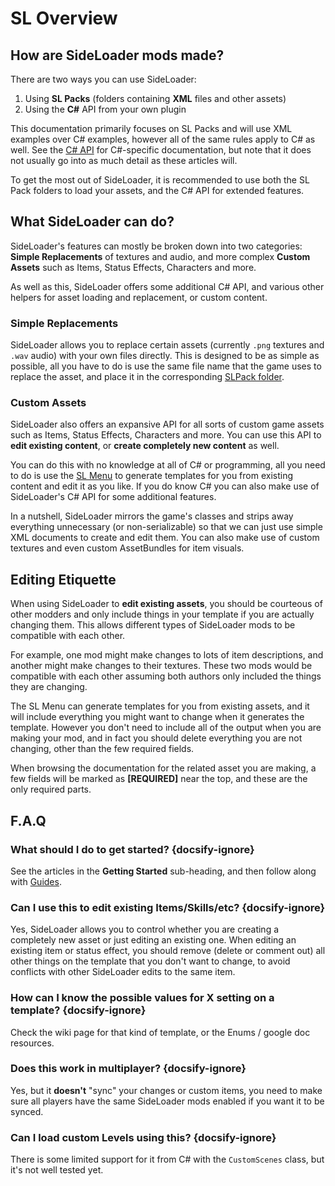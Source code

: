 # SL Overview

## How are SideLoader mods made?
There are two ways you can use SideLoader:
1. Using <b>SL Packs</b> (folders containing <b>XML</b> files and other assets)
2. Using the <b>C#</b> API from your own plugin

This documentation primarily focuses on SL Packs and will use XML examples over C# examples, however all of the same rules apply to C# as well. See the [C# API](https://sinaioutlander.github.io/_docfx/api/SideLoader.html) for C#-specific documentation, but note that it does not usually go into as much detail as these articles will.

To get the most out of SideLoader, it is recommended to use both the SL Pack folders to load your assets, and the C# API for extended features.

## What SideLoader can do?

SideLoader's features can mostly be broken down into two categories: <b>Simple Replacements</b> of textures and audio, and more complex <b>Custom Assets</b> such as Items, Status Effects, Characters and more.

As well as this, SideLoader offers some additional C# API, and various other helpers for asset loading and replacement, or custom content.

### Simple Replacements

SideLoader allows you to replace certain assets (currently `.png` textures and `.wav` audio) with your own files directly. This is designed to be as simple as possible, all you have to do is use the same file name that the game uses to replace the asset, and place it in the corresponding [SLPack folder](GettingStarted/SLPacks). 

### Custom Assets
SideLoader also offers an expansive API for all sorts of custom game assets such as Items, Status Effects, Characters and more. You can use this API to <b>edit existing content</b>, or <b>create completely new content</b> as well.

You can do this with no knowledge at all of C# or programming, all you need to do is use the [SL Menu](GettingStarted/SLMenu) to generate templates for you from existing content and edit it as you like. If you do know C# you can also make use of SideLoader's C# API for some additional features.

In a nutshell, SideLoader mirrors the game's classes and strips away everything unnecessary (or non-serializable) so that we can just use simple XML documents to create and edit them. You can also make use of custom textures and even custom AssetBundles for item visuals.

## Editing Etiquette
When using SideLoader to <b>edit existing assets</b>, you should be courteous of other modders and only include things in your template if you are actually changing them. This allows different types of SideLoader mods to be compatible with each other.

For example, one mod might make changes to lots of item descriptions, and another might make changes to their textures. These two mods would be compatible with each other assuming both authors only included the things they are changing.

The SL Menu can generate templates for you from existing assets, and it will include everything you might want to change when it generates the template. However you don't need to include all of the output when you are making your mod, and in fact you should delete everything you are not changing, other than the few required fields.

When browsing the documentation for the related asset you are making, a few fields will be marked as <b>[REQUIRED]</b> near the top, and these are the only required parts.

## F.A.Q ##
### What should I do to get started? {docsify-ignore}
See the articles in the <b>Getting Started</b> sub-heading, and then follow along with [Guides](GettingStarted/Guides.md).

### Can I use this to edit existing Items/Skills/etc? {docsify-ignore}

Yes, SideLoader allows you to control whether you are creating a completely new asset or just editing an existing one. When editing an existing item or status effect, you should remove (delete or comment out) all other things on the template that you don't want to change, to avoid conflicts with other SideLoader edits to the same item.

### How can I know the possible values for X setting on a template? {docsify-ignore}

Check the wiki page for that kind of template, or the Enums / google doc resources.

### Does this work in multiplayer? {docsify-ignore}

Yes, but it <b>doesn't</b> "sync" your changes or custom items, you need to make sure all players have the same SideLoader mods enabled if you want it to be synced. 

### Can I load custom Levels using this? {docsify-ignore}

There is some limited support for it from C# with the `CustomScenes` class, but it's not well tested yet.